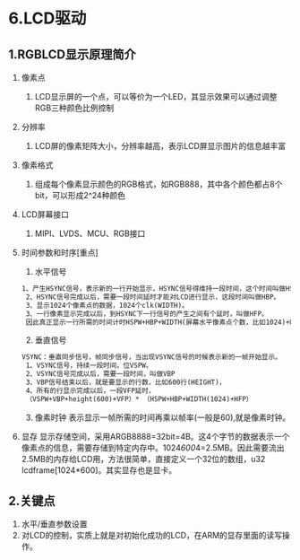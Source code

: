 # 6.LCD驱动
## 1.RGBLCD显示原理简介
1. 像素点
   1. LCD显示屏的一个点，可以等价为一个LED，其显示效果可以通过调整RGB三种颜色比例控制
2. 分辨率
   1. LCD屏的像素矩阵大小，分辨率越高，表示LCD屏显示图片的信息越丰富
3. 像素格式
   1. 组成每个像素显示颜色的RGB格式，如RGB888，其中各个颜色都占8个bit，可以形成2^24种颜色
4. LCD屏幕接口
   1. MIPI、LVDS、MCU、RGB接口
5. 时间参数和时序[重点]
   1. 水平信号
   ```txt
   1、产生HSYNC信号，表示新的一行开始显示，HSYNC信号得维持一段时间，这个时间叫做HSPW。
	2、HSYNC信号完成以后，需要一段时间延时才能对LCD进行显示，这段时间叫做HBP。
	3、显示1024个像素点的数据，1024个clk(WIDTH)。
	3、一行像素显示完成以后，到HSYNC下一行信号的产生之间有个延时，叫做HFP。
	因此真正显示一行所需的时间计时HSPW+HBP+WIDTH(屏幕水平像素点个数，比如1024)+HFP=20+140+1024+160=1344CLK.
   ```
   2. 垂直信号
   ```txt
   VSYNC：垂直同步信号，帧同步信号，当出现VSYNC信号的时候表示新的一帧开始显示。
	1、VSYNC信号，持续一段时间，位VSPW。
	2、VSYNC信号完成以后，需要一段时间，叫做VBP
	3、VBP信号结束以后，就是要显示的行数，比如600行(HEIGHT)，
	4、所有的行显示完成以后，一段VFP延时，
	（VSPW+VBP+height(600)+VFP）* （HSPW+HBP+WIDTH(1024)+HFP）
   ```
   3. 像素时钟
      表示显示一帧所需的时间再乘以帧率(一般是60),就是像素时钟。

6. 显存
   显示存储空间，采用ARGB8888=32bit=4B。这4个字节的数据表示一个像素点的信息，需要存储到特定内存中。1024*600*4=2.5MB。因此需要流出2.5MB的内存给LCD用，方法很简单，直接定义一个32位的数组，u32 lcdframe[1024*600]。其实显存也是显卡。

## 2.关键点
1. 水平/垂直参数设置
2. 对LCD的控制，实质上就是对初始化成功的LCD，在ARM的显存里面的读写操作。